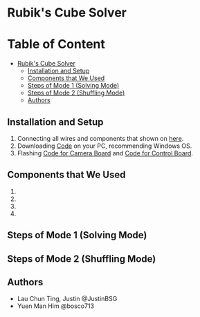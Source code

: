 # Rubik's Cube Solver

# Table of Content
- [Rubik's Cube Solver](#rubiks-cube-solver)
    - [Installation and Setup](#steps-of-setting-up)
    - [Components that We Used](#components-that-we-used)
    - [Steps of Mode 1 (Solving Mode)](#steps-of-mode-1-solving-mode)
    - [Steps of Mode 2 (Shuffling Mode)](#steps-of-mode-2-shuffling-mode)
    - [Authors](#authors)

## Installation and Setup
1. Connecting all wires and components that shown on [here](Image/).
2. Downloading [Code](Code/PC/) on your PC, recommending Windows OS.
3. Flashing [Code for Camera Board](Code/Camera/) and [Code for Control Board](Code/Control/).

## Components that We Used
1.  
2.  
3.  
4.  

## Steps of Mode 1 (Solving Mode)


## Steps of Mode 2 (Shuffling Mode)


## Authors
- Lau Chun Ting, Justin @JustinBSG
- Yuen Man Him @bosco713